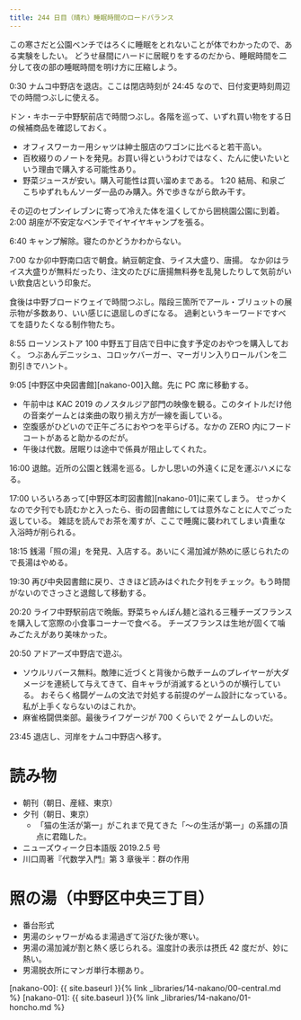 ```yaml
---
title: 244 日目（晴れ）睡眠時間のロードバランス
---
```


この寒さだと公園ベンチではろくに睡眠をとれないことが体でわかったので、ある実験をしたい。
どうせ昼間にハードに居眠りをするのだから、睡眠時間を二分して夜の部の睡眠時間を明け方に圧縮しよう。

0:30 ナムコ中野店を退店。ここは閉店時刻が 24:45 なので、日付変更時刻周辺での時間つぶしに使える。

ドン・キホーテ中野駅前店で時間つぶし。各階を巡って、いずれ買い物をする日の候補商品を確認しておく。
* オフィスワーカー用シャツは紳士服店のワゴンに比べると若干高い。
* 百枚綴りのノートを発見。お買い得というわけではなく、たんに使いたいという理由で購入する可能性あり。
* 野菜ジュースが安い。購入可能性は買い溜めまである。
1:20 結局、和泉ごこちゆずれもんソーダ一品のみ購入。外で歩きながら飲み干す。

その辺のセブンイレブンに寄って冷えた体を温くしてから囲桃園公園に到着。
2:00 胡座が不安定なベンチでイヤイヤキャンプを張る。

6:40 キャンプ解除。寝たのかどうかわからない。

7:00 なか卯中野南口店で朝食。納豆朝定食、ライス大盛り、唐揚。
なか卯はライス大盛りが無料だったり、注文のたびに唐揚無料券を乱発したりして気前がいい飲食店という印象だ。

食後は中野ブロードウェイで時間つぶし。階段三箇所でアール・ブリュットの展示物が多数あり、いい感じに退屈しのぎになる。
過剰というキーワードですべてを語りたくなる制作物たち。

8:55 ローソンストア 100 中野五丁目店で日中に食す予定のおやつを購入しておく。
つぶあんデニッシュ、コロッケバーガー、マーガリン入りロールパンを二割引きでハント。

9:05 [中野区中央図書館][nakano-00]入館。先に PC 席に移動する。
* 午前中は KAC 2019 のノスタルジア部門の映像を観る。このタイトルだけ他の音楽ゲームとは楽曲の取り揃え方が一線を画している。
* 空腹感がひどいので正午ごろにおやつを平らげる。なかの ZERO 内にフードコートがあると助かるのだが。
* 午後は代数。居眠りは途中で係員が阻止してくれた。

16:00 退館。近所の公園と銭湯を巡る。しかし思いの外遠くに足を運ぶハメになる。

17:00 いろいろあって[中野区本町図書館][nakano-01]に来てしまう。
せっかくなので夕刊でも読むかと入ったら、街の図書館にしては意外なことに人でごった返している。
雑誌を読んでお茶を濁すが、ここで睡魔に襲われてしまい貴重な入浴時が削られる。

18:15 銭湯「照の湯」を発見、入店する。あいにく湯加減が熱めに感じられたので長湯はやめる。

19:30 再び中央図書館に戻り、さきほど読みはぐれた夕刊をチェック。もう時間がないのでさっさと退館して移動する。

20:20 ライフ中野駅前店で晩飯。野菜ちゃんぽん麺と溢れる三種チーズフランスを購入して窓際の小食事コーナーで食べる。
チーズフランスは生地が固くて噛みごたえがあり美味かった。

20:50 アドアーズ中野店で遊ぶ。
* ソウルリバース無料。敵陣に近づくと背後から敵チームのプレイヤーが大ダメージを連続して与えてきて、自キャラが消滅するというのが横行している。
  おそらく格闘ゲームの文法で対処する前提のゲーム設計になっている。私が上手くならないのはこれか。
* 麻雀格闘倶楽部。最後ライフゲージが 700 くらいで 2 ゲームしのいだ。

23:45 退店し、河岸をナムコ中野店へ移す。

# 読み物

* 朝刊（朝日、産経、東京）
* 夕刊（朝日、東京）
  * 「猫の生活が第一」がこれまで見てきた「～の生活が第一」の系譜の頂点に君臨した。
* ニューズウィーク日本語版 2019.2.5 号
* 川口周著『代数学入門』第 3 章後半：群の作用

# 照の湯（中野区中央三丁目）

* 番台形式
* 男湯のシャワーがぬるま湯過ぎて浴びた後が寒い。
* 男湯の湯加減が割と熱く感じられる。温度計の表示は摂氏 42 度だが、妙に熱い。
* 男湯脱衣所にマンガ単行本棚あり。

[nakano-00]: {{ site.baseurl }}{% link _libraries/14-nakano/00-central.md %}
[nakano-01]: {{ site.baseurl }}{% link _libraries/14-nakano/01-honcho.md %}
